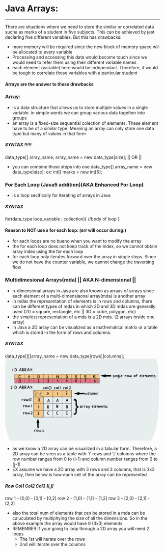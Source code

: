 # Java Arrays:
***   
There are situations where we need to store the similar or correlated data sucha as marks of a student in five subjects. This can be achieved by jest declaring five different variables. But this has drawbacks:
* more memory will be required since the new block of memory space will be allocated 
    to every variable
* Processing and accessing this data would become touch since we would need to refer 
    them using their different variable names
* each element (variable) here would be independant. Therefore, it would be tough to 
    correlate those variables with a particular student
#### Arrays are the answer to these drawbacks
### Array:
* is a data structure that allows us to store multiple values in a single variable.
    in simple words we can group various data together into groups
* an array is a fixed-size sequential colection of elements. These element have to be 
    of a similar type. Meaning an array can only store one data type but many of values in that form
##### SYNTAX !!!!!
data_type[] array_name;
array_name = new data_type[size];
|| OR ||
* you can combine those steps into one
data_type[] array_name = new data_type[size];
ex: int[] marks = new int[5];

### For Each Loop (Java5 addition)(AKA Enhanced For Loop)
- is a loop secifically for iterating of arrays in Java
##### SYNTAX ##### 
for(data_type loop_variable : collection){
    //body of loop
}

#### Reason to NOT use a for each loop: (err will occur during:)
* for each loops are no bueno when you want to modify the array
* the for each loop does not keep track of the index, so we cannot obtain array index 
    using the for each loop 
* for each loop only iterates forward over the array in single steps. Since we do not 
    have the counter variable, we cannot change the traversing flow

### Multidimesional Arrays(mda) || AKA N-dimensional ||
- n-dimensional arrays in Java are also known as arrays of arrays since each element 
    of a multi-dimensiaonal array(mda) is another array
- in mdas the representation of elements is in rows and columns, there can be 
    different types of mdas in which 2D and 3D mdas are generally used
    (2D = square, rectangle, etc || 3D = cube, polygon, etc)
- the simplest representation of a mda is a 2D mda. (2 arrays inside one array)
- in Java a 2D array can be visualized as a mathematical matrix or a table which is 
    stored in the form of rows and columns.
##### SYNTAX #####    
data_type[][]array_name = new data_type[rows][columns];   
![2D Array](../../assets/one/2d-array.png)
- as we know a 2D array can be visualized in a tabular form. Therefore, a 2D array
    can be seen as a table with 'i' rows and 'j' columns where the row number ranges
    from 0 to (i-1) and column number ranges from 0 to (j-1)
- EX assume we have a 2D array with 3 rows and 3 columns, that is 3x3 array, then 
    below is how each cell of the array can be represented
##### Row Col1 Col2 Col3 [i,j]
row 1 - [0,0] - [0,1] - [0,2]
row 2 - [1,0] - [1,1] - [1,2]
row 3 - [2,0] - [2,1] - [2,2]
- also the total num of elements that can be stored in a mda can be caluculated by multipltying the size of all the dimensions. So in the above example the array would have 9 (3x3) elements
- REMEMBER if your going to loop through a 2D array you will need 2 loops
    * The 1st will iterate over the rows
    * 2nd will iterate over the columns